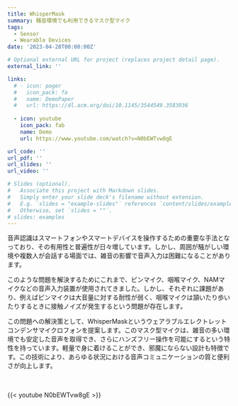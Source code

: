```yaml
---
title: WhisperMask
summary: 騒音環境でも利用できるマスク型マイク
tags:
  - Sensor
  - Wearable Devices
date: '2023-04-28T00:00:00Z'

# Optional external URL for project (replaces project detail page).
external_link: ''

links:
  # - icon: pager
  #   icon_pack: fa
  #   name: DemoPaper
  #   url: https://dl.acm.org/doi/10.1145/3544549.3583936
  
  - icon: youtube
    icon_pack: fab
    name: Demo
    url: https://www.youtube.com/watch?v=N0bEWTvw8gE

url_code: ''
url_pdf: ''
url_slides: ''
url_video: ''

# Slides (optional).
#   Associate this project with Markdown slides.
#   Simply enter your slide deck's filename without extension.
#   E.g. `slides = "example-slides"` references `content/slides/example-slides.md`.
#   Otherwise, set `slides = ""`.
# slides: examples
---
```


音声認識はスマートフォンやスマートデバイスを操作するための重要な手法となっており、その有用性と普遍性が日々増しています。しかし、周囲が騒がしい環境や複数人が会話する場面では、雑音の影響で音声入力は困難になることがあります。

このような問題を解決するためにこれまで、ピンマイク、咽喉マイク、NAMマイクなどの音声入力装置が使用されてきました。しかし、それぞれに課題があり、例えばピンマイクは大音量に対する耐性が弱く、咽喉マイクは頷いたり歩いたりするときに接触ノイズが発生するという問題が存在します。

この問題への解決策として、WhisperMaskというウェアラブルエレクトレットコンデンサマイクロフォンを提案します。このマスク型マイクは、雑音の多い環境でも安定した音声を取得でき、さらにハンズフリー操作を可能にするという特性を持っています。軽量で身に着けることができ、邪魔にならない設計も特徴です。この技術により、あらゆる状況における音声コミュニケーションの質と便利さが向上します。

<br>
<br>
{{< youtube N0bEWTvw8gE >}}